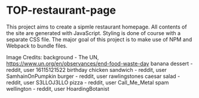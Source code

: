 # TOP-restaurant-page

This project aims to create a sipmle restaurant homepage. All contents of the site are generated with JavaScript. Styling is done of course with a separate CSS file. The major goal of this project is to make use of NPM and Webpack to bundle files.

Image Credits:
background - The UN, https://www.un.org/en/observances/end-food-waste-day
banana dessert - reddit, user 16115121522
birthday chicken sandwich - reddit, user SamhainOnPumpkin
burger - reddit, user rawlingstones
caesar salad - reddit, user S3LLOJ3LLO
pizza - reddit, user Call_Me_Metal
spam wellington - reddit, user HoardingBotanist